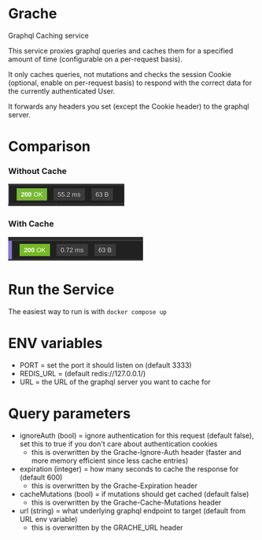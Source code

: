 # Grache
Graphql Caching service

This service proxies graphql queries and caches them for 
a specified amount of time (configurable on a per-request basis).

It only caches queries, not mutations and checks the session 
Cookie (optional, enable on per-request basis)
to respond with the correct data for the currently authenticated User.

It forwards any headers you set (except the Cookie header) to the graphql server.

# Comparison
### Without Cache
![without-cache.png](images%2Fwithout-cache.png)
### With Cache
![with-cache.png](images%2Fwith-cache.png)

# Run the Service
The easiest way to run is with `docker compose up`

# ENV variables
- PORT = set the port it should listen on (default 3333)
- REDIS_URL = (default redis://127.0.0.1/)
- URL = the URL of the graphql server you want to cache for

# Query parameters
- ignoreAuth (bool) = ignore authentication for this request (default false), 
set this to true if you don't care about authentication cookies
  - this is overwritten by the Grache-Ignore-Auth header
(faster and more memory efficient since less cache entries)
- expiration (integer) = how many seconds to cache the response for (default 600)
  - this is overwritten by the Grache-Expiration header
- cacheMutations (bool) = if mutations should get cached (default false)
  - this is overwritten by the Grache-Cache-Mutations header
- url (string) = what underlying graphql endpoint to target (default from URL env variable)
  - this is overwritten by the GRACHE_URL header